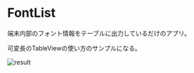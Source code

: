# FontList
端末内部のフォント情報をテーブルに出力しているだけのアプリ。

可変長のTableViewの使い方のサンプルになる。

![result](https://user-images.githubusercontent.com/35249003/70047294-1de1a580-160b-11ea-8dc7-644609a3cc23.gif)
